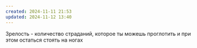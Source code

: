 ```yaml
---
created: 2024-11-11 21:53
updated: 2024-11-12 13:40
---
```



Зрелость - количество страданий, которое ты можешь проглотить и при этом остаться стоять на ногах